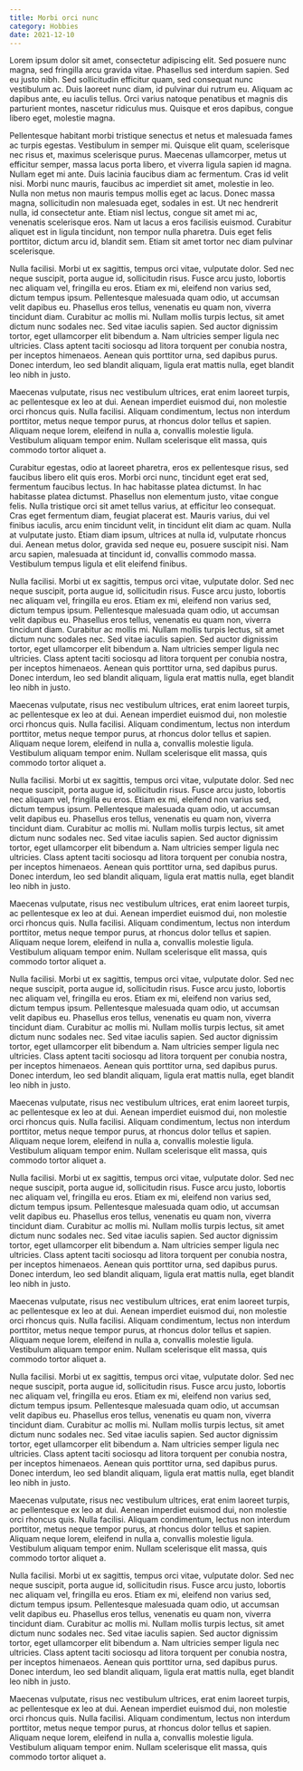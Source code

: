 ```yaml
---
title: Morbi orci nunc
category: Hobbies
date: 2021-12-10
---
```


 Lorem ipsum dolor sit amet, consectetur adipiscing elit. Sed posuere nunc magna, sed fringilla arcu gravida vitae. Phasellus sed interdum sapien. Sed eu justo nibh. Sed sollicitudin efficitur quam, sed consequat nunc vestibulum ac. Duis laoreet nunc diam, id pulvinar dui rutrum eu. Aliquam ac dapibus ante, eu iaculis tellus. Orci varius natoque penatibus et magnis dis parturient montes, nascetur ridiculus mus. Quisque et eros dapibus, congue libero eget, molestie magna.

Pellentesque habitant morbi tristique senectus et netus et malesuada fames ac turpis egestas. Vestibulum in semper mi. Quisque elit quam, scelerisque nec risus et, maximus scelerisque purus. Maecenas ullamcorper, metus ut efficitur semper, massa lacus porta libero, et viverra ligula sapien id magna. Nullam eget mi ante. Duis lacinia faucibus diam ac fermentum. Cras id velit nisi. Morbi nunc mauris, faucibus ac imperdiet sit amet, molestie in leo. Nulla non metus non mauris tempus mollis eget ac lacus. Donec massa magna, sollicitudin non malesuada eget, sodales in est. Ut nec hendrerit nulla, id consectetur ante. Etiam nisl lectus, congue sit amet mi ac, venenatis scelerisque eros. Nam ut lacus a eros facilisis euismod. Curabitur aliquet est in ligula tincidunt, non tempor nulla pharetra. Duis eget felis porttitor, dictum arcu id, blandit sem. Etiam sit amet tortor nec diam pulvinar scelerisque.

Nulla facilisi. Morbi ut ex sagittis, tempus orci vitae, vulputate dolor. Sed nec neque suscipit, porta augue id, sollicitudin risus. Fusce arcu justo, lobortis nec aliquam vel, fringilla eu eros. Etiam ex mi, eleifend non varius sed, dictum tempus ipsum. Pellentesque malesuada quam odio, ut accumsan velit dapibus eu. Phasellus eros tellus, venenatis eu quam non, viverra tincidunt diam. Curabitur ac mollis mi. Nullam mollis turpis lectus, sit amet dictum nunc sodales nec. Sed vitae iaculis sapien. Sed auctor dignissim tortor, eget ullamcorper elit bibendum a. Nam ultricies semper ligula nec ultricies. Class aptent taciti sociosqu ad litora torquent per conubia nostra, per inceptos himenaeos. Aenean quis porttitor urna, sed dapibus purus. Donec interdum, leo sed blandit aliquam, ligula erat mattis nulla, eget blandit leo nibh in justo.

Maecenas vulputate, risus nec vestibulum ultrices, erat enim laoreet turpis, ac pellentesque ex leo at dui. Aenean imperdiet euismod dui, non molestie orci rhoncus quis. Nulla facilisi. Aliquam condimentum, lectus non interdum porttitor, metus neque tempor purus, at rhoncus dolor tellus et sapien. Aliquam neque lorem, eleifend in nulla a, convallis molestie ligula. Vestibulum aliquam tempor enim. Nullam scelerisque elit massa, quis commodo tortor aliquet a.

Curabitur egestas, odio at laoreet pharetra, eros ex pellentesque risus, sed faucibus libero elit quis eros. Morbi orci nunc, tincidunt eget erat sed, fermentum faucibus lectus. In hac habitasse platea dictumst. In hac habitasse platea dictumst. Phasellus non elementum justo, vitae congue felis. Nulla tristique orci sit amet tellus varius, at efficitur leo consequat. Cras eget fermentum diam, feugiat placerat est. Mauris varius, dui vel finibus iaculis, arcu enim tincidunt velit, in tincidunt elit diam ac quam. Nulla at vulputate justo. Etiam diam ipsum, ultrices at nulla id, vulputate rhoncus dui. Aenean metus dolor, gravida sed neque eu, posuere suscipit nisi. Nam arcu sapien, malesuada at tincidunt id, convallis commodo massa. Vestibulum tempus ligula et elit eleifend finibus. 

Nulla facilisi. Morbi ut ex sagittis, tempus orci vitae, vulputate dolor. Sed nec neque suscipit, porta augue id, sollicitudin risus. Fusce arcu justo, lobortis nec aliquam vel, fringilla eu eros. Etiam ex mi, eleifend non varius sed, dictum tempus ipsum. Pellentesque malesuada quam odio, ut accumsan velit dapibus eu. Phasellus eros tellus, venenatis eu quam non, viverra tincidunt diam. Curabitur ac mollis mi. Nullam mollis turpis lectus, sit amet dictum nunc sodales nec. Sed vitae iaculis sapien. Sed auctor dignissim tortor, eget ullamcorper elit bibendum a. Nam ultricies semper ligula nec ultricies. Class aptent taciti sociosqu ad litora torquent per conubia nostra, per inceptos himenaeos. Aenean quis porttitor urna, sed dapibus purus. Donec interdum, leo sed blandit aliquam, ligula erat mattis nulla, eget blandit leo nibh in justo.

Maecenas vulputate, risus nec vestibulum ultrices, erat enim laoreet turpis, ac pellentesque ex leo at dui. Aenean imperdiet euismod dui, non molestie orci rhoncus quis. Nulla facilisi. Aliquam condimentum, lectus non interdum porttitor, metus neque tempor purus, at rhoncus dolor tellus et sapien. Aliquam neque lorem, eleifend in nulla a, convallis molestie ligula. Vestibulum aliquam tempor enim. Nullam scelerisque elit massa, quis commodo tortor aliquet a.

Nulla facilisi. Morbi ut ex sagittis, tempus orci vitae, vulputate dolor. Sed nec neque suscipit, porta augue id, sollicitudin risus. Fusce arcu justo, lobortis nec aliquam vel, fringilla eu eros. Etiam ex mi, eleifend non varius sed, dictum tempus ipsum. Pellentesque malesuada quam odio, ut accumsan velit dapibus eu. Phasellus eros tellus, venenatis eu quam non, viverra tincidunt diam. Curabitur ac mollis mi. Nullam mollis turpis lectus, sit amet dictum nunc sodales nec. Sed vitae iaculis sapien. Sed auctor dignissim tortor, eget ullamcorper elit bibendum a. Nam ultricies semper ligula nec ultricies. Class aptent taciti sociosqu ad litora torquent per conubia nostra, per inceptos himenaeos. Aenean quis porttitor urna, sed dapibus purus. Donec interdum, leo sed blandit aliquam, ligula erat mattis nulla, eget blandit leo nibh in justo.

Maecenas vulputate, risus nec vestibulum ultrices, erat enim laoreet turpis, ac pellentesque ex leo at dui. Aenean imperdiet euismod dui, non molestie orci rhoncus quis. Nulla facilisi. Aliquam condimentum, lectus non interdum porttitor, metus neque tempor purus, at rhoncus dolor tellus et sapien. Aliquam neque lorem, eleifend in nulla a, convallis molestie ligula. Vestibulum aliquam tempor enim. Nullam scelerisque elit massa, quis commodo tortor aliquet a.


Nulla facilisi. Morbi ut ex sagittis, tempus orci vitae, vulputate dolor. Sed nec neque suscipit, porta augue id, sollicitudin risus. Fusce arcu justo, lobortis nec aliquam vel, fringilla eu eros. Etiam ex mi, eleifend non varius sed, dictum tempus ipsum. Pellentesque malesuada quam odio, ut accumsan velit dapibus eu. Phasellus eros tellus, venenatis eu quam non, viverra tincidunt diam. Curabitur ac mollis mi. Nullam mollis turpis lectus, sit amet dictum nunc sodales nec. Sed vitae iaculis sapien. Sed auctor dignissim tortor, eget ullamcorper elit bibendum a. Nam ultricies semper ligula nec ultricies. Class aptent taciti sociosqu ad litora torquent per conubia nostra, per inceptos himenaeos. Aenean quis porttitor urna, sed dapibus purus. Donec interdum, leo sed blandit aliquam, ligula erat mattis nulla, eget blandit leo nibh in justo.

Maecenas vulputate, risus nec vestibulum ultrices, erat enim laoreet turpis, ac pellentesque ex leo at dui. Aenean imperdiet euismod dui, non molestie orci rhoncus quis. Nulla facilisi. Aliquam condimentum, lectus non interdum porttitor, metus neque tempor purus, at rhoncus dolor tellus et sapien. Aliquam neque lorem, eleifend in nulla a, convallis molestie ligula. Vestibulum aliquam tempor enim. Nullam scelerisque elit massa, quis commodo tortor aliquet a.

Nulla facilisi. Morbi ut ex sagittis, tempus orci vitae, vulputate dolor. Sed nec neque suscipit, porta augue id, sollicitudin risus. Fusce arcu justo, lobortis nec aliquam vel, fringilla eu eros. Etiam ex mi, eleifend non varius sed, dictum tempus ipsum. Pellentesque malesuada quam odio, ut accumsan velit dapibus eu. Phasellus eros tellus, venenatis eu quam non, viverra tincidunt diam. Curabitur ac mollis mi. Nullam mollis turpis lectus, sit amet dictum nunc sodales nec. Sed vitae iaculis sapien. Sed auctor dignissim tortor, eget ullamcorper elit bibendum a. Nam ultricies semper ligula nec ultricies. Class aptent taciti sociosqu ad litora torquent per conubia nostra, per inceptos himenaeos. Aenean quis porttitor urna, sed dapibus purus. Donec interdum, leo sed blandit aliquam, ligula erat mattis nulla, eget blandit leo nibh in justo.

Maecenas vulputate, risus nec vestibulum ultrices, erat enim laoreet turpis, ac pellentesque ex leo at dui. Aenean imperdiet euismod dui, non molestie orci rhoncus quis. Nulla facilisi. Aliquam condimentum, lectus non interdum porttitor, metus neque tempor purus, at rhoncus dolor tellus et sapien. Aliquam neque lorem, eleifend in nulla a, convallis molestie ligula. Vestibulum aliquam tempor enim. Nullam scelerisque elit massa, quis commodo tortor aliquet a.

Nulla facilisi. Morbi ut ex sagittis, tempus orci vitae, vulputate dolor. Sed nec neque suscipit, porta augue id, sollicitudin risus. Fusce arcu justo, lobortis nec aliquam vel, fringilla eu eros. Etiam ex mi, eleifend non varius sed, dictum tempus ipsum. Pellentesque malesuada quam odio, ut accumsan velit dapibus eu. Phasellus eros tellus, venenatis eu quam non, viverra tincidunt diam. Curabitur ac mollis mi. Nullam mollis turpis lectus, sit amet dictum nunc sodales nec. Sed vitae iaculis sapien. Sed auctor dignissim tortor, eget ullamcorper elit bibendum a. Nam ultricies semper ligula nec ultricies. Class aptent taciti sociosqu ad litora torquent per conubia nostra, per inceptos himenaeos. Aenean quis porttitor urna, sed dapibus purus. Donec interdum, leo sed blandit aliquam, ligula erat mattis nulla, eget blandit leo nibh in justo.

Maecenas vulputate, risus nec vestibulum ultrices, erat enim laoreet turpis, ac pellentesque ex leo at dui. Aenean imperdiet euismod dui, non molestie orci rhoncus quis. Nulla facilisi. Aliquam condimentum, lectus non interdum porttitor, metus neque tempor purus, at rhoncus dolor tellus et sapien. Aliquam neque lorem, eleifend in nulla a, convallis molestie ligula. Vestibulum aliquam tempor enim. Nullam scelerisque elit massa, quis commodo tortor aliquet a.

Nulla facilisi. Morbi ut ex sagittis, tempus orci vitae, vulputate dolor. Sed nec neque suscipit, porta augue id, sollicitudin risus. Fusce arcu justo, lobortis nec aliquam vel, fringilla eu eros. Etiam ex mi, eleifend non varius sed, dictum tempus ipsum. Pellentesque malesuada quam odio, ut accumsan velit dapibus eu. Phasellus eros tellus, venenatis eu quam non, viverra tincidunt diam. Curabitur ac mollis mi. Nullam mollis turpis lectus, sit amet dictum nunc sodales nec. Sed vitae iaculis sapien. Sed auctor dignissim tortor, eget ullamcorper elit bibendum a. Nam ultricies semper ligula nec ultricies. Class aptent taciti sociosqu ad litora torquent per conubia nostra, per inceptos himenaeos. Aenean quis porttitor urna, sed dapibus purus. Donec interdum, leo sed blandit aliquam, ligula erat mattis nulla, eget blandit leo nibh in justo.

Maecenas vulputate, risus nec vestibulum ultrices, erat enim laoreet turpis, ac pellentesque ex leo at dui. Aenean imperdiet euismod dui, non molestie orci rhoncus quis. Nulla facilisi. Aliquam condimentum, lectus non interdum porttitor, metus neque tempor purus, at rhoncus dolor tellus et sapien. Aliquam neque lorem, eleifend in nulla a, convallis molestie ligula. Vestibulum aliquam tempor enim. Nullam scelerisque elit massa, quis commodo tortor aliquet a.